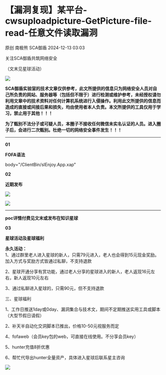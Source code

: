 #  【漏洞复现】某平台-cwsuploadpicture-GetPicture-file-read-任意文件读取漏洞   
原创 南极熊  SCA御盾   2024-12-13 03:03  
  
关注SCA御盾共筑网络安全  
  
（文末见星球活动）  
  
![](https://mmbiz.qpic.cn/mmbiz_png/RxxRc1KlrIhQYYic9ynHLru6nghp1wxBiaCxJmZ6agdTichU2fcaK4UPp73Z0Ynqy3uiaLRKIexTRCIic5ByMZTVWpw/640?wx_fmt=png&from=appmsg "")  
  
  
  
  
  
**SCA御盾实验室的技术文章仅供参考，此文所提供的信息只为网络安全人员对自己所负责的网站、服务器等（包括但不限于）进行检测或维护参考，未经授权请勿利用文章中的技术资料对任何计算机系统进行入侵操作。利用此文所提供的信息而造成的直接或间接后果和损失，均由使用者本人负责。本文所提供的工具仅用于学习，禁止用于其他！！！**  
  
**为了甄别不法分子或可疑人员，本圈子不接收任何微信未实名认证的人员。进入圈子后，会进行二次甄别。杜绝一切的网络安全事件发生！！！**  
  
****  
  
  
  
  
  
  
**01**  
  
**FOFA语法**  
  
  
body="/ClientBin/slEnjoy.App.xap"  
  
  
  
**02**  
  
**近期发布**  
  
![](https://mmbiz.qpic.cn/mmbiz_png/RxxRc1KlrIhOZzNTuNEACPiaQenGcfialLqGgoOaItI1e6EC0ribmlJNSUKnOKpe4hVn8CD8b3N0H02fZO7UL2Zzg/640?wx_fmt=png&from=appmsg "")  
  
![](https://mmbiz.qpic.cn/mmbiz_png/RxxRc1KlrIhOZzNTuNEACPiaQenGcfialLoAPBiaUbUACLh4vGvGp9hsdTllycEmicQ87ia3AMlHG0qTHiccu5o5RMPg/640?wx_fmt=png&from=appmsg "")  
  
  
****  
**poc详情付费见文末或发布在知识星球**  
  
  
**03**  
  
**星球活动及星球福利**  
  
**永久活动：**  
1、通过群里老人进入星球的新人，只需79元进入，老人也会得到15元现金奖励。加入方式与奖励方式皆通过私聊，不支持退款  
  
2、星球开通分享有赏功能，通过老人分享的星球进入的新人，老人返现16元左右，新人返现10元左右  
  
3、通过私聊进入星球的，只需90元，但不支持退款  
  
  
三、星球福利  
  
1、工作日推送1day或0day、漏洞集合与技术文，期间不定期推送实用工具或脚本（大型节假日请假）  
  
2、补天半自动化交洞脚本已推出，价格10-50元视服务而定  
  
4、fofaweb（会员key包的web，可直接在线使用。不分享会员key）  
  
5、hunter充值8折优惠  
  
  
6、帮忙代导出hunter全量资产，具体进入星球后联系星主咨询  
  
![](https://mmbiz.qpic.cn/mmbiz_jpg/RxxRc1KlrIiaUrr0LmPFc4XUP1yNkeSBPpqvbGibuUFianG0hjskaiaZ8Qugk0JIMlffvQX246HzDWO3UpnyKrVkOA/640?wx_fmt=jpeg&from=appmsg "")  
  
  
  
  
